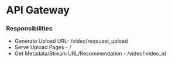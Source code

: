 # API Gateway

### Responsibilities

- Generate Upload URL- /video/reqeuest_upload
- Serve Upload Pages - /
- Get Metadata/Stream URL/Recommendation - /video/:video_id
